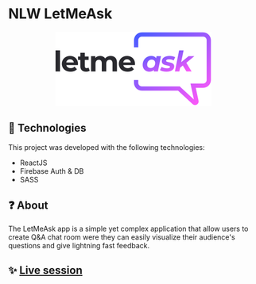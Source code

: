 # NLW LetMeAsk

<div align="center" width='100'>
	<img src="./src/assets/images/logo.svg" alt="LetMeAsk Logo" />
</div>

## 🧰 Technologies

This project was developed with the following technologies:

- ReactJS
- Firebase Auth & DB
- SASS

## ❓ About

The LetMeAsk app is a simple yet complex application that allow users to create Q&A chat room were they can easily visualize their audience's questions and give lightning fast feedback.

## ✨ [Live session](https://nlw-let-me-ask.web.app/)
